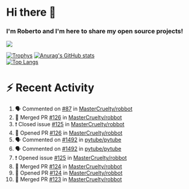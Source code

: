 # Hi there 👋
### I'm Roberto and I'm here to share my open source projects!

<img src="https://komarev.com/ghpvc/?username=mastercruelty&label=Profile views&color=0e75b6"><br>

[![Trophys](https://github-profile-trophy.vercel.app/?username=mastercruelty)](https://github.com/ryo-ma/github-profile-trophy)
[![Anurag's GitHub stats](https://github-readme-stats.vercel.app/api?username=mastercruelty&show_icons=true&theme=tokyonight)](https://github.com/anuraghazra/github-readme-stats)<br>
[![Top Langs](https://github-readme-stats.vercel.app/api/top-langs/?username=mastercruelty&langs_count=10&hide=jupyter%20notebook&exclude_repo=Alarm-project&langs_count=6&layout=compact&theme=tokyonight)](https://github.com/anuraghazra/github-readme-stats)

# :zap: Recent Activity
<!--START_SECTION:activity-->
1. 🗣 Commented on [#87](https://github.com/MasterCruelty/robbot/issues/87) in [MasterCruelty/robbot](https://github.com/MasterCruelty/robbot)
2. 🎉 Merged PR [#126](https://github.com/MasterCruelty/robbot/pull/126) in [MasterCruelty/robbot](https://github.com/MasterCruelty/robbot)
3. ❗️ Closed issue [#125](https://github.com/MasterCruelty/robbot/issues/125) in [MasterCruelty/robbot](https://github.com/MasterCruelty/robbot)
4. 💪 Opened PR [#126](https://github.com/MasterCruelty/robbot/pull/126) in [MasterCruelty/robbot](https://github.com/MasterCruelty/robbot)
5. 🗣 Commented on [#1492](https://github.com/pytube/pytube/issues/1492) in [pytube/pytube](https://github.com/pytube/pytube)
6. 🗣 Commented on [#1492](https://github.com/pytube/pytube/issues/1492) in [pytube/pytube](https://github.com/pytube/pytube)
7. ❗️ Opened issue [#125](https://github.com/MasterCruelty/robbot/issues/125) in [MasterCruelty/robbot](https://github.com/MasterCruelty/robbot)
8. 🎉 Merged PR [#124](https://github.com/MasterCruelty/robbot/pull/124) in [MasterCruelty/robbot](https://github.com/MasterCruelty/robbot)
9. 💪 Opened PR [#124](https://github.com/MasterCruelty/robbot/pull/124) in [MasterCruelty/robbot](https://github.com/MasterCruelty/robbot)
10. 🎉 Merged PR [#123](https://github.com/MasterCruelty/robbot/pull/123) in [MasterCruelty/robbot](https://github.com/MasterCruelty/robbot)
<!--END_SECTION:activity-->
